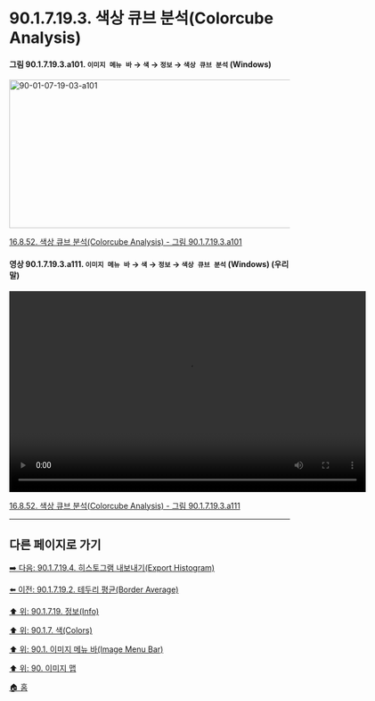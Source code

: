 # 90.1.7.19.3. 색상 큐브 분석(Colorcube Analysis)

<a id="90-01-07-19-03-a101"></a>

#### 그림 90.1.7.19.3.a101. `이미지 메뉴 바` → `색` → `정보` → `색상 큐브 분석` (Windows)
<img width="516" height="266" alt="90-01-07-19-03-a101" src="https://github.com/user-attachments/assets/e2762528-c0e3-4d30-adcb-48dc1f04decd" />

[16.8.52. 색상 큐브 분석(Colorcube Analysis) - 그림 90.1.7.19.3.a101](./16-08-52-colorcube-analysis.md#90-01-07-19-03-a101)

<a id="90-01-07-19-03-a111"></a>

#### 영상 90.1.7.19.3.a111. `이미지 메뉴 바` → `색` → `정보` → `색상 큐브 분석` (Windows) (우리말)
<video controls="controls" width="640" height="360" src="https://github.com/user-attachments/assets/b80e62f8-5203-41ab-82a6-038a098766a9"></video>

[16.8.52. 색상 큐브 분석(Colorcube Analysis) - 그림 90.1.7.19.3.a111](./16-08-52-colorcube-analysis.md#90-01-07-19-03-a111)

***

## 다른 페이지로 가기

[➡️ 다음: 90.1.7.19.4. 히스토그램 내보내기(Export Histogram)](./90-01-07-19-04-export_histogram.md)

[⬅️ 이전: 90.1.7.19.2. 테두리 평균(Border Average)](./90-01-07-19-02-border_average.md)

[⬆️ 위: 90.1.7.19. 정보(Info)](./90-01-07-19-00-info.md)

[⬆️ 위: 90.1.7. 색(Colors)](./90-01-07-00-colors.md)

[⬆️ 위: 90.1. 이미지 메뉴 바(Image Menu Bar)](./90-01-00-image-menu-bar.md)

[⬆️ 위: 90. 이미지 맵](./90-00-image-map.md)

[🏠 홈](./00-home.md)